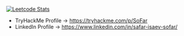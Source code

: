 [![Leetcode Stats](https://leetcard.jacoblin.cool/So_far_away?theme=dark&font=Kadwa)](https://leetcode.com/So_far_away)
- TryHackMe Profile -> https://tryhackme.com/p/SoFar
- LinkedIn Profile -> https://www.linkedin.com/in/safar-isaev-sofar/
